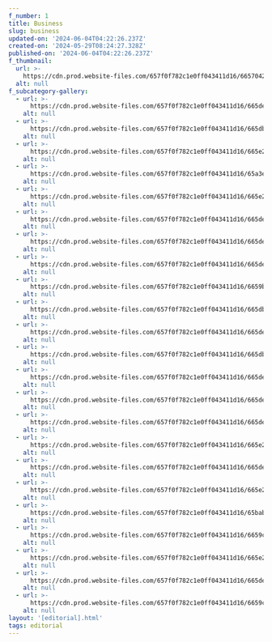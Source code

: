 ```yaml
---
f_number: 1
title: Business
slug: business
updated-on: '2024-06-04T04:22:26.237Z'
created-on: '2024-05-29T08:24:27.328Z'
published-on: '2024-06-04T04:22:26.237Z'
f_thumbnail:
  url: >-
    https://cdn.prod.website-files.com/657f0f782c1e0ff043411d16/6657042fe8a2482813b4ea68_gica%20popescu.jpg
  alt: null
f_subcategory-gallery:
  - url: >-
      https://cdn.prod.website-files.com/657f0f782c1e0ff043411d16/665de90c12fff6c511f6b2a3_938A0422.JPG
    alt: null
  - url: >-
      https://cdn.prod.website-files.com/657f0f782c1e0ff043411d16/665dbdd469b04092f7773e67_421847965_416294574258557_3571069116366036940_n.jpg
    alt: null
  - url: >-
      https://cdn.prod.website-files.com/657f0f782c1e0ff043411d16/665e2979fd68fb0ed03c1621_NH2A9992.JPG
    alt: null
  - url: >-
      https://cdn.prod.website-files.com/657f0f782c1e0ff043411d16/65a3e2389ac22bd2d1982be9_17%20MONEY%20EXPRESS.JPG
    alt: null
  - url: >-
      https://cdn.prod.website-files.com/657f0f782c1e0ff043411d16/665e28e4f441195a9fe6ab75_938A1481.JPG
    alt: null
  - url: >-
      https://cdn.prod.website-files.com/657f0f782c1e0ff043411d16/665dee49652c449b95eb6ba9_04%20MONEY%20EXPRESS%20%2B%20TAB.JPG
    alt: null
  - url: >-
      https://cdn.prod.website-files.com/657f0f782c1e0ff043411d16/665de71a7895db38be19c93f_HZ9A6334%20(2).JPG
    alt: null
  - url: >-
      https://cdn.prod.website-files.com/657f0f782c1e0ff043411d16/665dee49647d2db2384dc0f3_14%20MONEY%20EXPRESS.JPG
    alt: null
  - url: >-
      https://cdn.prod.website-files.com/657f0f782c1e0ff043411d16/6659bfcc49c3d14d9a17f5ed_938A1605.JPG
    alt: null
  - url: >-
      https://cdn.prod.website-files.com/657f0f782c1e0ff043411d16/665dbb2bc99eb7f191180744_938A8329.JPG
    alt: null
  - url: >-
      https://cdn.prod.website-files.com/657f0f782c1e0ff043411d16/665de6b91a8cf923f2039330_IMG_1499.JPG
    alt: null
  - url: >-
      https://cdn.prod.website-files.com/657f0f782c1e0ff043411d16/665dbdd499822e444dee668c_445197331_488471180374229_7106181849111797767_n.jpg
    alt: null
  - url: >-
      https://cdn.prod.website-files.com/657f0f782c1e0ff043411d16/665de9b37895db38be1c38c6_15%20PUBLIMEDIA%20INTERNATIONAL.JPG
    alt: null
  - url: >-
      https://cdn.prod.website-files.com/657f0f782c1e0ff043411d16/665dee493db9db5ec4577a9c_13%20MONEY%20EXPRESS.JPG
    alt: null
  - url: >-
      https://cdn.prod.website-files.com/657f0f782c1e0ff043411d16/665dee49bfba8873e1795007_01%20MONEY%20EXPRESS.JPG
    alt: null
  - url: >-
      https://cdn.prod.website-files.com/657f0f782c1e0ff043411d16/665e28e58623d4030dfcc9e3_DSC_4969.JPG
    alt: null
  - url: >-
      https://cdn.prod.website-files.com/657f0f782c1e0ff043411d16/665dee5b42ba1a18df09e6da_Ion%20Nestor%202b.JPG
    alt: null
  - url: >-
      https://cdn.prod.website-files.com/657f0f782c1e0ff043411d16/665e28e4457fc763535317d6_938A6583.JPG
    alt: null
  - url: >-
      https://cdn.prod.website-files.com/657f0f782c1e0ff043411d16/65babd743a1ab541de019be6_05.JPG
    alt: null
  - url: >-
      https://cdn.prod.website-files.com/657f0f782c1e0ff043411d16/6659c0666702148bc904b0d7_fgfg.JPG
    alt: null
  - url: >-
      https://cdn.prod.website-files.com/657f0f782c1e0ff043411d16/665e29795ea5578502f07ad4_SOA_9602.JPG
    alt: null
  - url: >-
      https://cdn.prod.website-files.com/657f0f782c1e0ff043411d16/665dee490f2647169c2d5127_03%20MONEY%20EXPRESS.JPG
    alt: null
  - url: >-
      https://cdn.prod.website-files.com/657f0f782c1e0ff043411d16/6659c0676f4f3f1183497734_938A2513.JPG
    alt: null
layout: '[editorial].html'
tags: editorial
---
```



